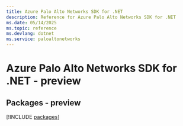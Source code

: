 ```yaml
---
title: Azure Palo Alto Networks SDK for .NET
description: Reference for Azure Palo Alto Networks SDK for .NET
ms.date: 05/14/2025
ms.topic: reference
ms.devlang: dotnet
ms.service: paloaltonetworks
---
```

# Azure Palo Alto Networks SDK for .NET - preview
## Packages - preview
[!INCLUDE [packages](palo-alto-networks-index.md)]